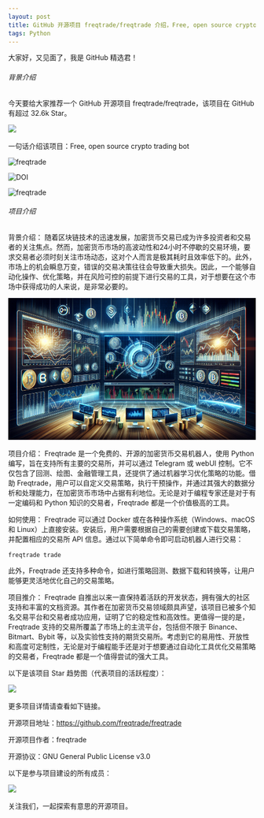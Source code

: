 ```yaml
---
layout: post
title: GitHub 开源项目 freqtrade/freqtrade 介绍，Free, open source crypto trading bot
tags: Python
---
```


大家好，又见面了，我是 GitHub 精选君！

###### 背景介绍

今天要给大家推荐一个 GitHub 开源项目 freqtrade/freqtrade，该项目在 GitHub 有超过 32.6k Star。

![](https://stats.deeptrain.net/repo/freqtrade/freqtrade/?theme=light)

一句话介绍该项目：Free, open source crypto trading bot




![freqtrade](https://raw.githubusercontent.com/freqtrade/freqtrade/develop/docs/assets/freqtrade_poweredby.svg)

![DOI](https://joss.theoj.org/papers/10.21105/joss.04864/status.svg)

![freqtrade](https://raw.githubusercontent.com/freqtrade/freqtrade/develop/docs/assets/freqtrade-screenshot.png)


###### 项目介绍

背景介绍：
随着区块链技术的迅速发展，加密货币交易已成为许多投资者和交易者的关注焦点。然而，加密货币市场的高波动性和24小时不停歇的交易环境，要求交易者必须时刻关注市场动态，这对个人而言是极其耗时且效率低下的。此外，市场上的机会瞬息万变，错误的交易决策往往会导致重大损失。因此，一个能够自动化操作、优化策略，并在风险可控的前提下进行交易的工具，对于想要在这个市场中获得成功的人来说，是非常必要的。



![](https://raw.githubusercontent.com/ZhuPeng/pic/master/mac/compress_tmp-c92ec55696f3655fe13af577020afec1.png)

项目介绍：
Freqtrade 是一个免费的、开源的加密货币交易机器人，使用 Python 编写，旨在支持所有主要的交易所，并可以通过 Telegram 或 webUI 控制。它不仅包含了回测、绘图、金融管理工具，还提供了通过机器学习优化策略的功能。借助 Freqtrade，用户可以自定义交易策略，执行干预操作，并通过其强大的数据分析和处理能力，在加密货币市场中占据有利地位。无论是对于编程专家还是对于有一定编码和 Python 知识的交易者，Freqtrade 都是一个价值极高的工具。

如何使用：
Freqtrade 可以通过 Docker 或在各种操作系统（Windows、macOS 和 Linux）上直接安装。安装后，用户需要根据自己的需要创建或下载交易策略，并配置相应的交易所 API 信息。通过以下简单命令即可启动机器人进行交易：
```
freqtrade trade
```
此外，Freqtrade 还支持多种命令，如进行策略回测、数据下载和转换等，让用户能够更灵活地优化自己的交易策略。

项目推介：
Freqtrade 自推出以来一直保持着活跃的开发状态，拥有强大的社区支持和丰富的文档资源。其作者在加密货币交易领域颇具声望，该项目已被多个知名交易平台和交易者成功应用，证明了它的稳定性和高效性。更值得一提的是，Freqtrade 支持的交易所覆盖了市场上的主流平台，包括但不限于 Binance、Bitmart、Bybit 等，以及实验性支持的期货交易所。考虑到它的易用性、开放性和高度可定制性，无论是对于编程能手还是对于想要通过自动化工具优化交易策略的交易者，Freqtrade 都是一个值得尝试的强大工具。

以下是该项目 Star 趋势图（代表项目的活跃程度）：

![](https://api.star-history.com/svg?repos=freqtrade/freqtrade&type=Timeline)

更多项目详情请查看如下链接。

开源项目地址：https://github.com/freqtrade/freqtrade 

开源项目作者：freqtrade

开源协议：GNU General Public License v3.0

以下是参与项目建设的所有成员：

![](https://contrib.rocks/image?repo=freqtrade/freqtrade)

关注我们，一起探索有意思的开源项目。

